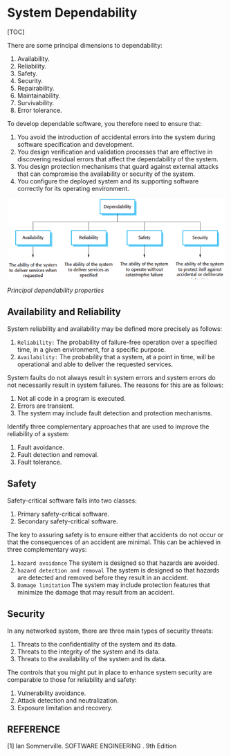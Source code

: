 # System Dependability

[TOC]



There are some principal dimensions to dependability:

1. Availability.
2. Reliability.
3. Safety.
4. Security.
5. Repairability.
6. Maintainability.
7. Survivability.
8. Error tolerance.

To develop dependable software, you therefore need to ensure that:

1. You avoid the introduction of accidental errors into the system during software specification and development.
2. You design verification and validation processes that are effective in discovering residual errors that affect the dependability of the system.
3. You design protection mechanisms that guard against external attacks that can compromise the availability or security of the system.
4. You configure the deployed system and its supporting software correctly for its operating environment.

![principal_depend_property](res/principal_depend_property.png)

*Principal dependability properties*

## Availability and Reliability

System reliability and availability may be defined more precisely as follows:

1. `Reliability:` The probability of failure-free operation over a specified time, in a given environment, for a specific purpose.
2. `Availability:` The probability that a system, at a point in time, will be operational and able to deliver the requested services.

System faults do not always result in system errors and system errors do not necessarily result in system failures. The reasons for this are as follows:

1. Not all code in a program is executed.
2. Errors are transient.
3. The system may include fault detection and protection mechanisms.

Identify three complementary approaches that are used to improve the reliability of a system:

1. Fault avoidance.
2. Fault detection and removal.
3. Fault tolerance.



## Safety

Safety-critical software falls into two classes:

1. Primary safety-critical software.
2. Secondary safety-critical software.

The key to assuring safety is to ensure either that accidents do not occur or that the consequences of an accident are minimal. This can be achieved in three complementary ways:

1. `hazard avoidance` The system is designed so that hazards are avoided.
2. `hazard detection and removal` The system is designed so that hazards are detected and removed before they result in an accident.
3. `Damage limitation` The system may include protection features that minimize the damage that may result from an accident.



## Security

In any networked system, there are three main types of security threats:

1. Threats to the confidentiality of the system and its data.
2. Threats to the integrity of the system and its data.
3. Threats to the availability of the system and its data.

The controls that you might put in place to enhance system security are comparable to those for reliability and safety:

1. Vulnerability avoidance.
2. Attack detection and neutralization.
3. Exposure limitation and recovery.



## REFERENCE

[1] Ian Sommerville. SOFTWARE ENGINEERING . 9th Edition
